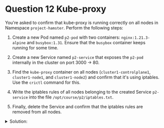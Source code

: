 # Question 12 Kube-proxy

You're asked to confirm that kube-proxy is running correctly on all nodes in Namespace `project-hamster`. Perform the following steps:

1. Create a new Pod named `p2-pod` with two containers: `nginx:1.21.3-alpine` and `busybox:1.31`. Ensure that the `busybox` container keeps running for some time.

2. Create a new Service named `p2-service` that exposes the `p2-pod` internally in the cluster on port 3000 -> 80.

3. Find the `kube-proxy` container on all nodes (`cluster1-controlplane1`, `cluster1-node1`, and `cluster1-node2`) and confirm that it's using iptables. Use the `crictl` command for this.

4. Write the iptables rules of all nodes belonging to the created Service `p2-service` into the file `/opt/course/p2/iptables.txt`.

5. Finally, delete the Service and confirm that the iptables rules are removed from all nodes.

<details><summary>Solution:</summary>

Create the Pod:

```bash
k run p2-pod --image=nginx:1.21.3-alpine --dry-run=client -o yaml > p2-pod.yaml
```

Edit the p2-pod.yaml file to add the second container:

```yaml
apiVersion: v1
kind: Pod
metadata:
  creationTimestamp: null
  labels:
    run: p2-pod
  name: p2-pod
  namespace: project-hamster             # add
spec:
  containers:
  - image: nginx:1.21.3-alpine
    name: p2-pod
  - image: busybox:1.31                  # add
    name: c2                             # add
    command: ["sh", "-c", "sleep 1d"]    # add
    resources: {}
  dnsPolicy: ClusterFirst
  restartPolicy: Always
status: {}
```

Create the Pod:

```bash
k apply -f p2-pod.yaml
```

Create the Service:

```bash
k -n project-hamster expose pod p2-pod --name p2-service --port 3000 --target-port 80

k -n project-hamster get pod,svc,ep
```

Confirm kube-proxy is running and is using iptables
First we get nodes in the cluster:

```bash
k get node
NAME                     STATUS   ROLES           AGE   VERSION
cluster1-controlplane1   Ready    control-plane   98m   v1.28.2
cluster1-node1           Ready    <none>          96m   v1.28.2
cluster1-node2           Ready    <none>          95m   v1.28.2
```

The idea here is to log into every node, find the kube-proxy container and check its logs:

Find the kube-proxy container and check its logs on each node:

```bash
ssh cluster1-controlplane1 crictl ps | grep kube-proxy
ssh cluster1-controlplane1 crictl logs <kube-proxy-container-id>

ssh cluster1-node1 crictl ps | grep kube-proxy
ssh cluster1-node1 crictl logs <kube-proxy-container-id>

ssh cluster1-node2 crictl ps | grep kube-proxy
ssh cluster1-node2 crictl logs <kube-proxy-container-id>
```

Write the iptables rules of all nodes belonging to the p2-service into the file /opt/course/p2/iptables.txt :

```bash
ssh cluster1-controlplane1 iptables-save | grep p2-service >> /opt/course/p2/iptables.txt
ssh cluster1-node1 iptables-save | grep p2-service >> /opt/course/p2/iptables.txt
ssh cluster1-node2 iptables-save | grep p2-service >> /opt/course/p2/iptables.txt
```

Delete the Service:

```bash
k -n project-hamster delete svc p2-service
```

Confirm that the iptables rules are removed from all nodes:

```bash
ssh cluster1-controlplane1 iptables-save | grep p2-service
ssh cluster1-node1 iptables-save | grep p2-service
ssh cluster1-node2 iptables-save | grep p2-service
```

Kubernetes Services are implemented using iptables rules. Whenever a Service is altered, created, deleted, or when the Endpoints of a Service change, the kube-apiserver updates the iptables rules on every node through kube-proxy to reflect the current state.

</details>
